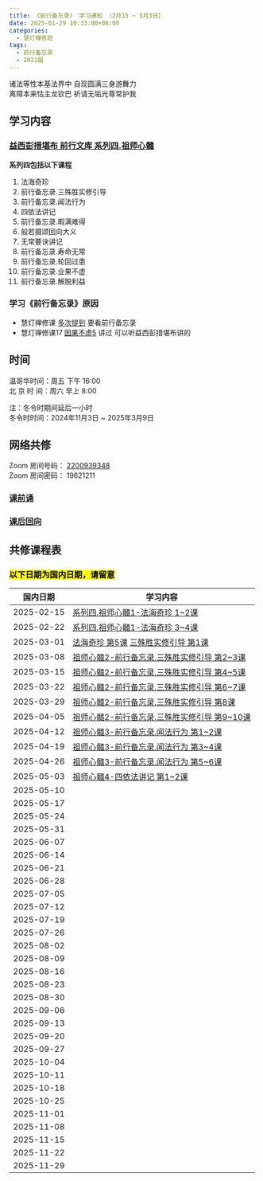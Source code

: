 ```yaml
---
title: 《前行备忘录》 学习通知 （2月15 ~ 5月3日）
date: 2025-01-29 10:33:00+08:00
categories:
  - 慧灯禅修班
tags:
  - 前行备忘录
  - 2022届
---
```

诸法等性本基法界中 自现圆满三身游舞力  
离障本来怙主龙钦巴 祈请无垢光尊常护我

## 学习内容
### [益西彭措堪布 前行文库 系列四.祖师心髓](https://huidengchanxiu.net/refs/s4)
**系列四包括以下课程**
1. 法海奇珍
2. 前行备忘录.三殊胜实修引导
3. 前行备忘录.闻法行为
4. 四依法讲记
5. 前行备忘录.暇满难得
6. 般若摄颂回向大义
7. 无常要诀讲记
8. 前行备忘录.寿命无常
9. 前行备忘录.轮回过患
10. 前行备忘录.业果不虚
11. 前行备忘录.解脱利益

### 学习《前行备忘录》原因
- 慧灯禅修课 [多次提到](https://sou.hdcxb.net/search/前行备忘录) 要看前行备忘录
- 慧灯禅修课17 [因果不虚5](https://sou.hdcxb.net/search/益西彭措) 讲过 可以听益西彭措堪布讲的

## 时间

温哥华时间：周五 下午 16:00\
北 京 时 间：周六 早上 8:00

注：冬令时期间延后一小时\
冬令时时间：2024年11月3日 ~ 2025年3月9日

## 网络共修

Zoom 房间号码： [2200939348](https://us06web.zoom.us/j/2200939348?pwd=zCHP3llIc31B0o587BY6mkJUaLIvag.1)\
Zoom 房间密码： 19621211


### [课前诵](https://box.hdcxb.net/备用/kesong/2015加行班课前念诵-LB.mp4)

### [课后回向](https://box.hdcxb.net/备用/kesong/课后回向(百字明+愿海心髓).mp4)

## 共修课程表
### <mark>以下日期为国内日期，请留意</mark>
| 国内日期 | 学习内容 |
|---|---|
|2025-02-15| [系列四.祖师心髓1-法海奇珍 1~2课](https://huidengchanxiu.net/refs/xmfw/s4/s4-zsxs1-fhqz)|
|2025-02-22| [系列四.祖师心髓1-法海奇珍 3~4课](https://huidengchanxiu.net/refs/xmfw/s4/s4-zsxs1-fhqz)|
|2025-03-01| [法海奇珍 第5课](https://www.huidengchanxiu.net/refs/xmfw/s4/s4-zsxs1-fhqz) [三殊胜实修引导 第1课](https://huidengchanxiu.net/refs/xmfw/s4/s4-zsxs2-qxbwl-sss/)|
|2025-03-08|  [祖师心髓2-前行备忘录.三殊胜实修引导 第2~3课](https://huidengchanxiu.net/refs/xmfw/s4/s4-zsxs2-qxbwl-sss/)|
|2025-03-15|  [祖师心髓2-前行备忘录.三殊胜实修引导 第4~5课](https://huidengchanxiu.net/refs/xmfw/s4/s4-zsxs2-qxbwl-sss/)|
|2025-03-22|  [祖师心髓2-前行备忘录.三殊胜实修引导 第6~7课](https://huidengchanxiu.net/refs/xmfw/s4/s4-zsxs2-qxbwl-sss/)|
|2025-03-29|  [祖师心髓2-前行备忘录.三殊胜实修引导 第8课](https://huidengchanxiu.net/refs/xmfw/s4/s4-zsxs2-qxbwl-sss/)|
|2025-04-05|  [祖师心髓2-前行备忘录.三殊胜实修引导 第9~10课](https://huidengchanxiu.net/refs/xmfw/s4/s4-zsxs2-qxbwl-sss/)|
|2025-04-12| [祖师心髓3-前行备忘录.闻法行为 第1~2课](https://huidengchanxiu.net/refs/xmfw/s4/s4-zsxs3-qxbwl-wfgl)|
|2025-04-19| [祖师心髓3-前行备忘录.闻法行为 第3~4课](https://huidengchanxiu.net/refs/xmfw/s4/s4-zsxs3-qxbwl-wfgl)|
|2025-04-26| [祖师心髓3-前行备忘录.闻法行为 第5~6课](https://huidengchanxiu.net/refs/xmfw/s4/s4-zsxs3-qxbwl-wfgl)|
|2025-05-03| [祖师心髓4-四依法讲记 第1~2课](https://huidengchanxiu.net/refs/xmfw/s4/s4-zsxs4-4yf)|
|2025-05-10| |
|2025-05-17| |
|2025-05-24| |
|2025-05-31| |
|2025-06-07| |
|2025-06-14| |
|2025-06-21| |
|2025-06-28| |
|2025-07-05| |
|2025-07-12| |
|2025-07-19| |
|2025-07-26| |
|2025-08-02| |
|2025-08-09| |
|2025-08-16| |
|2025-08-23| |
|2025-08-30| |
|2025-09-06| |
|2025-09-13| |
|2025-09-20| |
|2025-09-27| |
|2025-10-04| |
|2025-10-11| |
|2025-10-18| |
|2025-10-25| |
|2025-11-01| |
|2025-11-08| |
|2025-11-15| |
|2025-11-22| |
|2025-11-29| |

